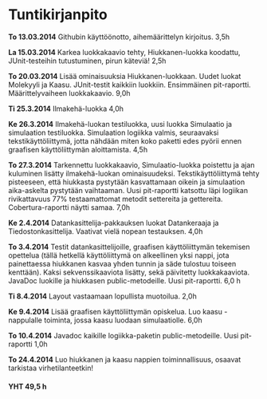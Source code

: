 # Tuntikirjanpito

**To 13.03.2014** Githubin käyttöönotto, aihemäärittelyn kirjoitus. 3,5h

**La 15.03.2014** Karkea luokkakaavio tehty, Hiukkanen-luokka koodattu, JUnit-testeihin tutustuminen, pirun käteviä! 2,5h

**To 20.03.2014** Lisää ominaisuuksia Hiukkanen-luokkaan. Uudet luokat Molekyyli ja Kaasu. JUnit-testit kaikkiin luokkiin. 
Ensimmäinen pit-raportti.  Määrittelyvaiheen luokkakaavio. 9,0h

**Ti 25.3.2014** Ilmakehä-luokka 4,0h

**Ke 26.3.2014** Ilmakehä-luokan testiluokka, uusi luokka Simulaatio ja simulaation testiluokka. Simulaation logiikka valmis, seuraavaksi tekstikäyttöliittymä, jotta nähdään miten koko paketti edes pyörii ennen graafisen käyttöliittymän aloittamista. 4,5h 

**To 27.3.2014** Tarkennettu luokkakaavio, Simulaatio-luokka poistettu ja ajan kuluminen lisätty ilmakehä-luokan ominaisuudeksi. Tekstikäyttöliittymä tehty pisteeseen, että hiukkasta pystytään kasvattamaan oikein ja simulaation aika-askelta pystytään vaihtaaman. Uusi pit-raportti katsottu läpi logiikan rivikattavuus 77% testaamattomat metodit settereita ja gettereita. Cobertura-raportti näytti samaa. 7,0h

**Ke 2.4.2014** Datankasittelija-pakkauksen luokat Datankeraaja ja Tiedostonkasittelija. Vaativat vielä nopean testauksen. 4,0h

**To 3.4.2014** Testit datankasittelijoille, graafisen käyttöliittymän tekemisen opettelua (tällä hetkellä käyttöliittymä on alkeellinen yksi nappi, jota painettaessa hiukkanen kasvaa yhden tunnin ja säde tulostuu toiseen kenttään). Kaksi sekvenssikaaviota lisätty, sekä päivitetty luokkakaaviota. JavaDoc luokille ja hiukkasen public-metodeille. Uusi pit-raportti. 6,0 h

**Ti 8.4.2014** Layout vastaamaan lopullista muotoilua. 2,0h

**Ke 9.4.2014** Lisää graafisen käyttöliittymän opiskelua. Luo kaasu -nappulalle toiminta, jossa kaasu luodaan simulaatiolle. 6,0h

**To 10.4.2014** Javadoc kaikille logiikka-paketin public-metodeille. Uusi pit-raportti 1,0h

**To 24.4.2014** Luo hiukkanen ja kaasu nappien toiminnallisuus, osaavat tarkistaa virhetilanteetkin! 


#### YHT 49,5 h
